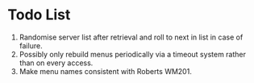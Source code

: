 # Todo List
1. Randomise server list after retrieval and roll to next in list in case of failure.
2. Possibly only rebuild menus periodically via a timeout system rather than on every access.
3. Make menu names consistent with Roberts WM201.
